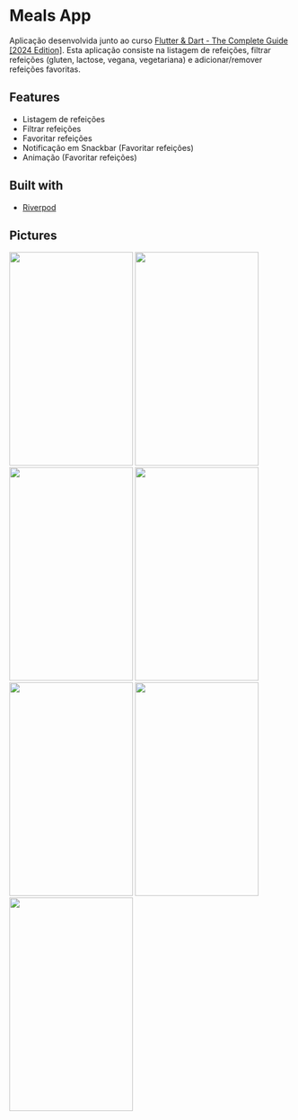 # Meals App

Aplicação desenvolvida junto ao curso <a href="https://www.udemy.com/course/learn-flutter-dart-to-build-ios-android-apps/" alt="Link to course" target="_blank">Flutter & Dart - The Complete Guide [2024 Edition]</a>.
Esta aplicação consiste na listagem de refeições, filtrar refeições (gluten, lactose, vegana, vegetariana) e adicionar/remover refeições favoritas.

## Features

* Listagem de refeições
* Filtrar refeições
* Favoritar refeições
* Notificação em Snackbar (Favoritar refeições)
* Animação (Favoritar refeições)

## Built with

* <a href="https://riverpod.dev" alt="Link to riverpod lib" target="_blank">Riverpod</a>

## Pictures
<img src="https://github.com/Anotherafael/STUDY_MealsApp/assets/51480475/140e4f61-f332-483a-ab52-baa8f0f83a4d" height="380" width="220"/>
<img src="https://github.com/Anotherafael/STUDY_MealsApp/assets/51480475/baf3db5e-fe0c-4d25-91bc-74665fe765d5" height="380" width="220"/>
<img src="https://github.com/Anotherafael/STUDY_MealsApp/assets/51480475/b9bb9a46-4511-4a01-b931-2fd59565b50d" height="380" width="220"/> 
<img src="https://github.com/Anotherafael/STUDY_MealsApp/assets/51480475/3f25420f-188e-4cd9-b138-fb3a44551ade" height="380" width="220"/> 
<img src="https://github.com/Anotherafael/STUDY_MealsApp/assets/51480475/a140ac9d-0437-4f1e-92b1-fe9caa78fc03" height="380" width="220"/>
<img src="https://github.com/Anotherafael/STUDY_MealsApp/assets/51480475/bfdec828-4f03-4a28-8b66-d5efa7c4d89d" height="380" width="220"/> 
<img src="https://github.com/Anotherafael/STUDY_MealsApp/assets/51480475/c5686c3e-1190-4c93-91e0-c57af767b7a2" height="380" width="220"/>
